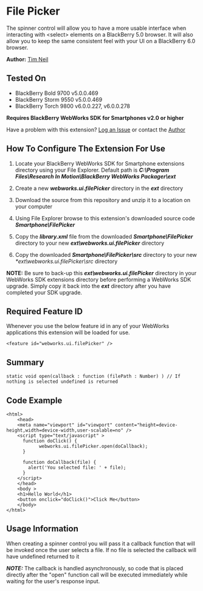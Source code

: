 # File Picker
The spinner control will allow you to have a more usable interface when interacting
with &lt;select&gt; elements on a BlackBerry 5.0 browser.  It will also allow you to keep 
the same consistent feel with your UI on a BlackBerry 6.0 browser.

**Author:** [Tim Neil](https://github.com/tneil)

## Tested On

* BlackBerry Bold 9700 v5.0.0.469
* BlackBerry Storm 9550 v5.0.0.469
* BlackBerry Torch 9800 v6.0.0.227, v6.0.0.278

**Requires BlackBerry WebWorks SDK for Smartphones v2.0 or higher**

Have a problem with this extension?  [Log an Issue](https://github.com/blackberry/WebWorks-Community-APIs/issues) or contact the [Author](https://github.com/tneil)

## How To Configure The Extension For Use

1. Locate your BlackBerry WebWorks SDK for Smartphone extensions directory using your File Explorer.  Default path is _**C:\Program Files\Research In Motion\BlackBerry WebWorks Packager\ext**_

2. Create a new _**webworks.ui.filePicker**_ directory in the _**ext**_ directory

3. Download the source from this repository and unzip it to a location on your computer

4. Using File Explorer browse to this extension's downloaded source code _**Smartphone\FilePicker**_

5. Copy the _**library.xml**_ file from the downloaded _**Smartphone\FilePicker**_ directory to your new _**ext\webworks.ui.filePicker**_ directory

6. Copy the downloaded _**Smartphone\FilePicker\src**_ directory to your new _**ext\webworks.ui.filePicker\src*_ directory

**NOTE:** Be sure to back-up this _**ext\webworks.ui.filePicker**_ directory in your WebWorks SDK extensions directory before performing a WebWorks SDK upgrade. Simply copy it back into the _**ext**_ directory after you have completed your SDK upgrade.

## Required Feature ID
Whenever you use the below feature id in any of your WebWorks applications this extension will be loaded for use.

    <feature id="webworks.ui.filePicker" />

## Summary

    static void open(callback : function (filePath : Number) ) // If nothing is selected undefined is returned

   
## Code Example

    <html>
		<head>
		<meta name="viewport" id="viewport" content="height=device-height,width=device-width,user-scalable=no" />
		<script type="text/javascript" >
		  function doClick() {
				webworks.ui.filePicker.open(doCallback);
		  }
		  
		  function doCallback(file) {
			alert('You selected file: ' + file);
		  }
		</script>
		</head>
		<body >
		<h1>Hello World</h1>
		<button onclick="doClick()">Click Me</button>
		</body>
	</html>

## Usage Information
When creating a spinner control you will pass it a callback function that will 
be invoked once the user selects a file.  If no file is selected the callback will
have undefined returned to it


_**NOTE:**_ The callback is handled asynchronously, so code that is placed directly after
the "open" function call will be executed immediately while waiting for the user's 
response input.

